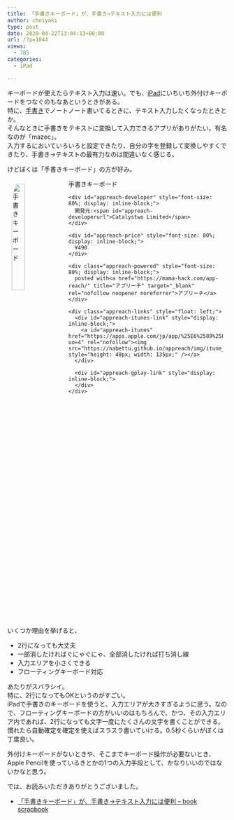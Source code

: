 ```yaml
---
title: 「手書きキーボード」が、手書き→テキスト入力には便利
author: choiyaki
type: post
date: 2020-04-22T13:04:13+00:00
url: /?p=1044
views:
  - 785
categories:
  - iPad

---
```

キーボードが使えたらテキスト入力は速い。でも、[iPad][1]にいちいち外付けキーボードをつなぐのもなあというときがある。  
特に、[手書き][2]でノートノート書いてるときに、テキスト入力したくなったときとか。  
そんなときに手書きをテキストに変換して入力で­きるアプリがありがたい。有名なのが「mazec」。  
入力するにおいていろいろと設定できたり、自分の字を登録して変換しやすくできたり、手書き→テキストの最有力なのは間違いなく感じる。

けどぼくは「手書きキーボード」の方が好み。

<div id="appreach-box" style="text-align: left;">
  <img src="https://i1.wp.com/is3-ssl.mzstatic.com/image/thumb/Purple114/v4/15/ba/58/15ba5823-7448-b446-3573-1577c40d2098/source/512x512bb.jpg?w=660&#038;ssl=1" alt="手書きキーボード" id="appreach-image" style="float: left; margin: 10px; width: 25%; max-width: 120px; border-top-left-radius: 10%; border-top-right-radius: 10%; border-bottom-right-radius: 10%; border-bottom-left-radius: 10%;" data-recalc-dims="1" /></p> 
  
  <div class="appreach-info" style="margin: 10px;">
    <div id="appreach-appname">
      手書きキーボード
    </div>
    
    <div id="appreach-developer" style="font-size: 80%; display: inline-block;">
      開発元:<span id="appreach-developerurl">Catalystwo Limited</span>
    </div>
    
    <div id="appreach-price" style="font-size: 80%; display: inline-block;">
      ¥490
    </div>
    
    <div class="appreach-powered" style="font-size: 80%; display: inline-block;">
      posted with<a href="https://mama-hack.com/app-reach/" title="アプリーチ" target="_blank" rel="nofollow noopener noreferrer">アプリーチ</a>
    </div>
    
    <div class="appreach-links" style="float: left;">
      <div id="appreach-itunes-link" style="display: inline-block;">
        <a id="appreach-itunes" href="https://apps.apple.com/jp/app/%25E6%2589%258B%25E6%259B%25B8%25E3%2581%258D%25E3%2582%25AD%25E3%2583%25BC%25E3%2583%259C%25E3%2583%25BC%25E3%2583%2589/id926102392?uo=4" rel="nofollow"><img src="https://nabettu.github.io/appreach/img/itune_ja.svg" style="height: 40px; width: 135px;" /></a>
      </div>
      
      <div id="appreach-gplay-link" style="display: inline-block;">
      </div>
    </div>
  </div>
  
  <div class="appreach-footer" style="margin-bottom: 10px; clear: left;">
  </div>
</div>

いくつか理由を挙げると、

  * 2行になっても大丈夫
  * 一部消したければぐにゃぐにゃ、全部消したければ打ち消し線
  * 入力エリアを小さくできる
  * フローティングキーボード対応

あたりがスバラシイ。  
特に、2行になってもOKというのがすごい。  
iPadで手書きのキーボードを使うと、入力エリアが大きすぎるように思う。なので、フローティングキーボードの方がいいのはもちろんで、かつ、その入力エリア内であれば、2行になっても文字一度にたくさんの文字を書くことができる。  
慣れたら自動確定を確定を使えばスラスラ書いていける。0.5秒くらいがぼくは丁度良い。

外付けキーボードがないときや、そこまでキーボード操­作が必要ないとき、Apple Pencilを使っているきとかの1つの入力手段として、かなりいいのではないかなと思う。

では、お読みいただきありがとうございました。

  * [「手書きキーボード」が、手書き→テキスト入力には便利 &#8211; book scrapbook][3]

 [1]: https://scrapbox.io/choiyaki-hondana/iPad
 [2]: https://scrapbox.io/choiyaki-hondana/%E6%89%8B%E6%9B%B8%E3%81%8D
 [3]: https://scrapbox.io/choiyaki-hondana/%E3%80%8C%E6%89%8B%E6%9B%B8%E3%81%8D%E3%82%AD%E3%83%BC%E3%83%9C%E3%83%BC%E3%83%89%E3%80%8D%E3%81%8C%E3%80%81%E6%89%8B%E6%9B%B8%E3%81%8D%E2%86%92%E3%83%86%E3%82%AD%E3%82%B9%E3%83%88%E5%85%A5%E5%8A%9B%E3%81%AB%E3%81%AF%E4%BE%BF%E5%88%A9